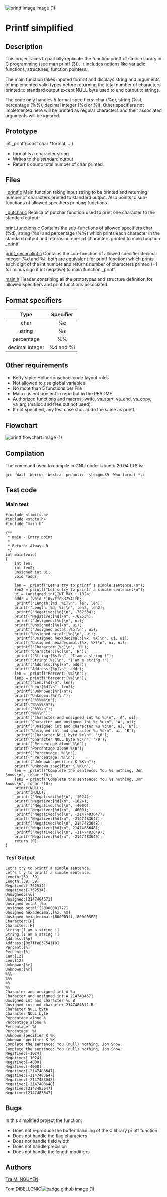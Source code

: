 
![printf image image (1)](https://www.commentcoder.com/static/bd7bd17f9fccb49b563e643f73bc87b3/b17f8/c-printf.jpg)

# **Printf simplified**

## Description
This project aims to partially replicate the function printf of stdio.h library in C programming (see man printf (3)). It includes notions like variadic functions, structures, function pointers.

The main function takes inputed format and displays string and arguments of implemented valid types before returning the total number of characters printed to standard output except NULL byte used to end output to strings.

The code only handles 5 format specifiers: char (%c), string (%s), percentage (%%), decimal integer (%d or %i).
Other specifiers not implemented here will be printed as regular characters and their associated arguments will be ignored.

## Prototype
int _printf(const char *format, ...)
- format is a character string
- Writes to the standard output
- Returns count: total number of char printed

## Files
[_printf.c](https://github.com/tramiNGY/holbertonschool-printf/blob/main/_printf.c)
Main function taking input string to be printed and returning number of characters printed to standard output. Also points to sub-functions of allowed specifiers printing functions.

[_putchar.c](https://github.com/tramiNGY/holbertonschool-printf/blob/main/_putchar.c)
Replica of putchar function used to print one character to the standard output.

[print_functions.c](https://github.com/tramiNGY/holbertonschool-printf/blob/main/print_functions.c)
Contains the sub-functions of allowed specifiers char (%d), string (%s) and percentage (%%) which prints each character in the standard output and returns number of characters printed to main function _printf.

[print_decimalint.c](https://github.com/tramiNGY/holbertonschool-printf/blob/main/print_decimalint.c)
Contains the sub-function of allowed specifier decimal integer (%d and %i: both are equivalent for printf function) which prints each digit of the int number and returns number of characters printed (+1 for minus sign if int negative) to main function _printf.

[main.h](https://github.com/tramiNGY/holbertonschool-printf/blob/main/main.h)
Header containing all the prototypes and structure definition for allowed specifiers and print functions associated.

## Format specifiers
| Type | Specifier |
| :---------------: |:---------------:|
|char | %c |
|string | %s |
| percentage | %% |
| decimal integer | %d and %i |

## Other requirements
- Betty style: Holbertonschool code layout rules
- Not allowed to use global variables
- No more than 5 functions per File
- Main.c is not present in repo but in the README
- Authorized functions and macros: write, va_start, va_end, va_copy, va_arg (malloc and free but not used).
- If not specified, any test case should do the same as printf.

## Flowchart
![printf flowchart image (1)](https://cdn.discordapp.com/attachments/1308098368370638849/1311666482207264778/Flowchart_printf.png?ex=6749b01a&is=67485e9a&hm=08c90f6e1593cbe45d6c7e10471d2992df0bd8f4343507dbb16154ff6b5d72d6&)


## Compilation
The command used to compile in GNU under Ubuntu 20.04 LTS is:
```
gcc -Wall -Werror -Wextra -pedantic -std=gnu89 -Wno-format *.c
```
## Test code
### Main test
```
#include <limits.h>
#include <stdio.h>
#include "main.h"

/**
 * main - Entry point
 *
 * Return: Always 0
 */
int main(void)
{
    int len;
    int len2;
    unsigned int ui;
    void *addr;

    len = _printf("Let's try to printf a simple sentence.\n");
    len2 = printf("Let's try to printf a simple sentence.\n");
    ui = (unsigned int)INT_MAX + 1024;
    addr = (void *)0x7ffe637541f0;
    _printf("Length:[%d, %i]\n", len, len);
    printf("Length:[%d, %i]\n", len2, len2);
    _printf("Negative:[%d]\n", -762534);
    printf("Negative:[%d]\n", -762534);
    _printf("Unsigned:[%u]\n", ui);
    printf("Unsigned:[%u]\n", ui);
    _printf("Unsigned octal:[%o]\n", ui);
    printf("Unsigned octal:[%o]\n", ui);
    _printf("Unsigned hexadecimal:[%x, %X]\n", ui, ui);
    printf("Unsigned hexadecimal:[%x, %X]\n", ui, ui);
    _printf("Character:[%c]\n", 'H');
    printf("Character:[%c]\n", 'H');
    _printf("String:[%s]\n", "I am a string !");
    printf("String:[%s]\n", "I am a string !");
    _printf("Address:[%p]\n", addr);
    printf("Address:[%p]\n", addr);
    len = _printf("Percent:[%%]\n");
    len2 = printf("Percent:[%%]\n");
    _printf("Len:[%d]\n", len);
    printf("Len:[%d]\n", len2);
    _printf("Unknown:[%r]\n");
    printf("Unknown:[%r]\n");
    _printf("%%%%%\n");
    printf("%%%%%\n");
    _printf("%%%\n");
    printf("%%%\n");
    _printf("Character and unsigned int %c %u\n", 'A', ui);
    printf("Character and unsigned int %c %u\n", 'A', ui);
    _printf("Unsigned int and character %u %c\n", ui, 'B');
    printf("Unsigned int and character %u %c\n", ui, 'B');
    _printf("Character NULL byte %c\n", '\0');
    printf("Character NULL byte %c\n", '\0');
    _printf("Percentage alone %\n");
    printf("Percentage alone %\n");
    _printf("Percentage! %!\n");
    printf("¨Percentage! %!\n");
    _printf("Unknown specifier K %K\n");
    printf("Unknown specifier K %K\n");
    len = _printf("Complete the sentence: You %s nothing, Jon Snow.\n", (char *)0);
    len2 = printf("Complete the sentence: You %s nothing, Jon Snow.\n", (char *)0);
    printf(NULL);
    _printf(NULL);
    _printf("Negative:[%d]\n", -1024);
    printf("Negative:[%d]\n", -1024);
    _printf("Negative:[%d]\n", -4000);
    printf("Negative:[%d]\n", -4000);
    _printf("Negative:[%d]\n", -2147483647);
    printf("Negative:[%d]\n", -2147483647);
    _printf("Negative:[%d]\n", 2147483648);
    printf("Negative:[%d]\n", 2147483648);
    _printf("Negative:[%d]\n", -2147483649);
    printf("Negative:[%d]\n", -2147483649);
    return (0);
}
```
### Test Output
```
Let's try to printf a simple sentence.
Let's try to printf a simple sentence.
Length:[39, 39]
Length:[39, 39]
Negative:[-762534]
Negative:[-762534]
Unsigned:[%u]
Unsigned:[2147484671]
Unsigned octal:[%o]
Unsigned octal:[20000001777]
Unsigned hexadecimal:[%x, %X]
Unsigned hexadecimal:[800003ff, 800003FF]
Character:[H]
Character:[H]
String:[I am a string !]
String:[I am a string !]
Address:[%p]
Address:[0x7ffe637541f0]
Percent:[%]
Percent:[%]
Len:[12]
Len:[12]
Unknown:[%r]
Unknown:[%r]
%%%
%%%
%%
%%
Character and unsigned int A %u
Character and unsigned int A 2147484671
Unsigned int and character %u B
Unsigned int and character 2147484671 B
Character NULL byte
Character NULL byte
Percentage alone %
Percentage alone %
Percentage! %!
Percentage! %!
Unknown specifier K %K
Unknown specifier K %K
Complete the sentence: You (null) nothing, Jon Snow.
Complete the sentence: You (null) nothing, Jon Snow.
Negative:[-1024]
Negative:[-1024]
Negative:[-4000]
Negative:[-4000]
Negative:[-2147483647]
Negative:[-2147483647]
Negative:[-2147483648]
Negative:[-2147483648]
Negative:[2147483647]
Negative:[2147483647]
```

## Bugs
In this simplified project the function:
- Does not reproduce the buffer handling of the C library printf function
- Does not handle the flag characters
- Does not handle field width
- Does not handle precision
- Does not handle the length modifiers

## Authors

[Tra Mi NGUYEN](https://github.com/tramiNGY)

[Tom DIBELLONIO](https://github.com/totomus83)![badge github image (1)](https://badgen.net/badge/icon/github?icon=github&label)
